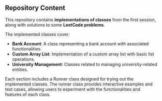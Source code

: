 ## Repository Content

This repository contains **implementations of classes** from the first session, along with solutions to some **LeetCode problems**. 

The implemented classes cover:
- **Bank Account**: A class representing a bank account with associated functionalities.
- **Custom Array List**: Implementation of a custom array list with basic list operations.
- **University Management**: Classes related to managing university-related entities.

Each section includes a Runner class designed for trying out the implemented classes. The runner class provides interactive examples and test cases, allowing users to experiment with the functionalities and features of each class.

